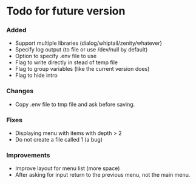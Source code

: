 # Todo for future version

### Added
- Support multiple libraries (dialog/whiptail/zenity/whatever)
- Specify log output (to file or use /dev/null by default)
- Option to specify .env file to use
- Flag to write directly in stead of temp file
- Flag to group variables (like the current version does)
- Flag to hide intro

### Changes
- Copy .env file to tmp file and ask before saving.

### Fixes
- Displaying menu with items with depth > 2
- Do not create a file called 1 (a bug)

### Improvements
- Improve layout for menu list (more space)
- After asking for input return to the previous menu, not the main menu.


